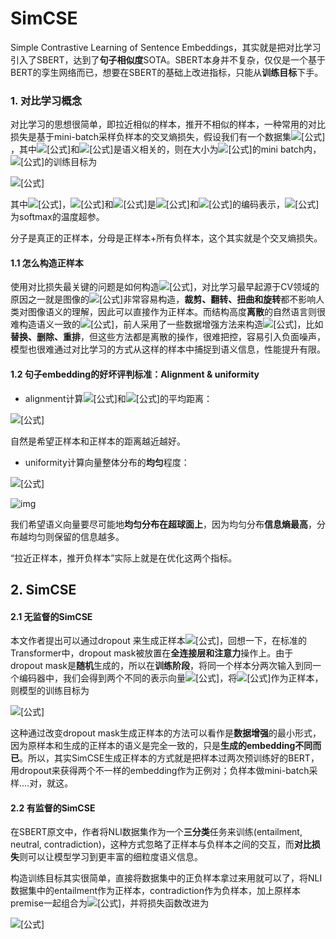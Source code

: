 # SimCSE

Simple Contrastive Learning of Sentence Embeddings，其实就是把对比学习引入了SBERT，达到了**句子相似度**SOTA。SBERT本身并不复杂，仅仅是一个基于BERT的孪生网络而已，想要在SBERT的基础上改进指标，只能从**训练目标**下手。

### 1. 对比学习概念

对比学习的思想很简单，即拉近相似的样本，推开不相似的样本，一种常用的对比损失是基于mini-batch采样负样本的交叉熵损失，假设我们有一个数据集![[公式]](https://www.zhihu.com/equation?tex=%5Cmathcal%7BD%7D%3D%5Cleft%5C%7B%5Cleft%28x_%7Bi%7D%2C+x_%7Bi%7D%5E%7B%2B%7D%5Cright%29%5Cright%5C%7D_%7Bi%3D1%7D%5E%7Bm%7D)，其中![[公式]](https://www.zhihu.com/equation?tex=x_i)和![[公式]](https://www.zhihu.com/equation?tex=x_%7Bi%7D%5E%7B%2B%7D)是语义相关的，则在大小为![[公式]](https://www.zhihu.com/equation?tex=N)的mini batch内，![[公式]](https://www.zhihu.com/equation?tex=%28x_i%2C+x_%7Bi%7D%5E%7B%2B%7D%29)的训练目标为

![[公式]](https://www.zhihu.com/equation?tex=%5Cell_%7Bi%7D%3D%5Clog+%5Cfrac%7Be%5E%7B%5Coperatorname%7Bsim%7D%5Cleft%28%5Cmathbf%7Bh%7D_%7Bi%7D%2C+%5Cmathbf%7Bh%7D_%7Bi%7D%5E%7B%2B%7D%5Cright%29+%2F+%5Ctau%7D%7D%7B%5Csum_%7Bj%3D1%7D%5E%7BN%7D+e%5E%7B%5Coperatorname%7Bsim%7D%5Cleft%28%5Cmathbf%7Bh%7D_%7Bi%7D%2C+%5Cmathbf%7Bh%7D_%7Bj%7D%5E%7B%2B%7D%5Cright%29+%2F+%5Ctau%7D%7D+%5C%5C)

其中![[公式]](https://www.zhihu.com/equation?tex=%5Cdisplaystyle%5Coperatorname%7Bsim%7D%5Cleft%28%5Cmathbf%7Bh%7D_%7B1%7D%2C+%5Cmathbf%7Bh%7D_%7B2%7D%5Cright%29%3D%5Cfrac%7B%5Cmathbf%7Bh%7D_%7B1%7D%5E%7B%5Ctop%7D+%5Cmathbf%7Bh%7D_%7B2%7D%7D%7B%5Cleft%5C%7C%5Cmathbf%7Bh%7D_%7B1%7D%5Cright%5C%7C+%5Ccdot%5Cleft%5C%7C%5Cmathbf%7Bh%7D_%7B2%7D%5Cright%5C%7C%7D)，![[公式]](https://www.zhihu.com/equation?tex=%5Cmathbf%7Bh%7D_i)和![[公式]](https://www.zhihu.com/equation?tex=%5Cmathbf%7Bh%7D_%7Bi%7D%5E%7B%2B%7D)是![[公式]](https://www.zhihu.com/equation?tex=x_i)和![[公式]](https://www.zhihu.com/equation?tex=x_%7Bi%7D%5E%7B%2B%7D)的编码表示，![[公式]](https://www.zhihu.com/equation?tex=%5Ctau)为softmax的温度超参。

分子是真正的正样本，分母是正样本+所有负样本，这个其实就是个交叉熵损失。

#### 1.1 怎么构造正样本

使用对比损失最关键的问题是如何构造![[公式]](https://www.zhihu.com/equation?tex=%28x_i%2C+x_%7Bi%7D%5E%7B%2B%7D%29)，对比学习最早起源于CV领域的原因之一就是图像的![[公式]](https://www.zhihu.com/equation?tex=x_%7Bi%7D%5E%7B%2B%7D)非常容易构造，**裁剪、翻转、扭曲和旋转**都不影响人类对图像语义的理解，因此可以直接作为正样本。而结构高度**离散**的自然语言则很难构造语义一致的![[公式]](https://www.zhihu.com/equation?tex=x_%7Bi%7D%5E%7B%2B%7D)，前人采用了一些数据增强方法来构造![[公式]](https://www.zhihu.com/equation?tex=x_%7Bi%7D%5E%7B%2B%7D)，比如**替换、删除、重排**，但这些方法都是离散的操作，很难把控，容易引入负面噪声，模型也很难通过对比学习的方式从这样的样本中捕捉到语义信息，性能提升有限。



#### 1.2 句子embedding的好坏评判标准：Alignment & uniformity

- alignment计算![[公式]](https://www.zhihu.com/equation?tex=x_i)和![[公式]](https://www.zhihu.com/equation?tex=x_%7Bi%7D%5E%7B%2B%7D)的平均距离：

![[公式]](https://www.zhihu.com/equation?tex=%5Cell_%7B%5Ctext+%7Balign+%7D%7D+%5Ctriangleq+%5Cunderset%7B%5Cleft%28x%2C+x%5E%7B%2B%7D%5Cright%29+%5Csim+p_%7B%5Ctext+%7Bpos+%7D%7D%7D%7B%5Cmathbb%7BE%7D%7D%5Cleft%5C%7Cf%28x%29-f%5Cleft%28x%5E%7B%2B%7D%5Cright%29%5Cright%5C%7C%5E%7B2%7D+%5C%5C)

自然是希望正样本和正样本的距离越近越好。

- uniformity计算向量整体分布的**均匀**程度：


![[公式]](https://www.zhihu.com/equation?tex=%5Cell_%7B%5Ctext+%7Buniform+%7D%7D+%5Ctriangleq+%5Clog+%5Cunderset%7Bx%2C+y%5Csim+p_%7B%5Ctext%7Bdata%7D%7D%7D%7B%5Cmathbb%7BE%7D%7D+e%5E%7B-2%5C%7Cf%28x%29-f%28y%29%5C%7C%5E%7B2%7D%7D+%5C%5C)

![img](https://pic1.zhimg.com/80/v2-00663c0ed44da5eeac9e28d741d0a95c_1440w.jpg)

我们希望语义向量要尽可能地**均匀分布在超球面上**，因为均匀分布**信息熵最高**，分布越均匀则保留的信息越多。

“拉近正样本，推开负样本”实际上就是在优化这两个指标。



## 2. SimCSE

#### 2.1 无监督的SimCSE

本文作者提出可以通过dropout 来生成正样本![[公式]](https://www.zhihu.com/equation?tex=x_%7Bi%7D%5E%7B%2B%7D)，回想一下，在标准的Transformer中，dropout mask被放置在**全连接层和注意力**操作上。由于dropout mask是**随机**生成的，所以在**训练阶段**，将同一个样本分两次输入到同一个编码器中，我们会得到两个不同的表示向量![[公式]](https://www.zhihu.com/equation?tex=z%2Cz%5E%5Cprime)，将![[公式]](https://www.zhihu.com/equation?tex=z%5E%5Cprime)作为正样本，则模型的训练目标为

![[公式]](https://www.zhihu.com/equation?tex=%5Cell_%7Bi%7D%3D-%5Clog+%5Cfrac%7Be%5E%7B%5Coperatorname%7Bsim%7D%5Cleft%28%5Cmathbf%7Bh%7D_%7Bi%7D%5E%7Bz_%7Bi%7D%7D%2C+%5Cmathbf%7Bh%7D_%7Bi%7D%5E%7Bz_%7Bi%7D%5E%7B%5Cprime%7D%7D%5Cright%29+%2F+%5Ctau%7D%7D%7B%5Csum_%7Bj%3D1%7D%5E%7BN%7D+e%5E%7B%5Coperatorname%7Bsim%7D%5Cleft%28%5Cmathbf%7Bh%7D_%7Bi%7D%5E%7Bz_%7Bi%7D%7D%2C+%5Cmathbf%7Bh%7D_%7Bj%7D%5E%7B%7Bz_%7Bj%7D%7D%5E%7B%5Cprime%7D%7D%5Cright%29+%2F+%5Ctau%7D%7D+%5C%5C)

这种通过改变dropout mask生成正样本的方法可以看作是**数据增强**的最小形式，因为原样本和生成的正样本的语义是完全一致的，只是**生成的embedding不同而已**。所以，其实SimCSE生成正样本的方式就是把样本过两次预训练好的BERT，用dropout来获得两个不一样的embedding作为正例对；负样本做mini-batch采样....对，就这。

#### 2.2 有监督的SimCSE

在SBERT原文中，作者将NLI数据集作为一个**三分类**任务来训练(entailment, neutral, contradiction)，这种方式忽略了正样本与负样本之间的交互，而**对比损失**则可以让模型学习到更丰富的细粒度语义信息。

构造训练目标其实很简单，直接将数据集中的正负样本拿过来用就可以了，将NLI数据集中的entailment作为正样本，contradiction作为负样本，加上原样本premise一起组合为![[公式]](https://www.zhihu.com/equation?tex=%5Cleft%28x_%7Bi%7D%2C+x_%7Bi%7D%5E%7B%2B%7D%2C+x_%7Bi%7D%5E%7B-%7D%5Cright%29)，并将损失函数改进为

![[公式]](https://www.zhihu.com/equation?tex=-%5Clog+%5Cfrac%7Be%5E%7B%5Coperatorname%7Bsim%7D%5Cleft%28%5Cmathbf%7Bh%7D_%7Bi%7D%2C+%5Cmathbf%7Bh%7D_%7Bi%7D%5E%7B%2B%7D%5Cright%29+%2F+%5Ctau%7D%7D%7B%5Csum_%7Bj%3D1%7D%5E%7BN%7D%5Cleft%28e%5E%7B%5Coperatorname%7Bsim%7D%5Cleft%28%5Cmathbf%7Bh%7D_%7Bi%7D%2C+%5Cmathbf%7Bh%7D_%7Bj%7D%5E%7B%2B%7D%5Cright%29+%2F+%5Ctau%7D%2Be%5E%7B%5Coperatorname%7Bsim%7D%5Cleft%28%5Cmathbf%7Bh%7D_%7Bi%7D%2C+%5Cmathbf%7Bh%7D_%7Bj%7D%5E%7B-%7D%5Cright%29+%2F+%5Ctau%7D%5Cright%29%7D+%5C%5C)